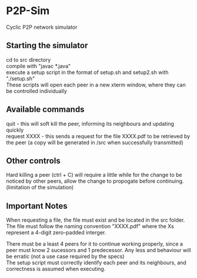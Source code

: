 # P2P-Sim
Cyclic P2P network simulator

## Starting the simulator
  cd to src directory\
  compile with "javac *.java"\
  execute a setup script in the format of setup.sh and setup2.sh with "./setup.sh"\
  These scripts will open each peer in a new xterm window, where they can be controlled individually

## Available commands
  quit - this will soft kill the peer, informing its neighbours and updating quickly\
  request XXXX - this sends a request for the file XXXX.pdf to be retrieved by the peer (a copy will be generated in /src when successfully transmitted)

## Other controls
  Hard killing a peer (ctrl + C) will require a little while for the change to be noticed by other peers, allow the change to propogate before continuing. (limitation of the simulation)

## Important Notes
  When requesting a file, the file must exist and be located in the src folder.\
  The file must follow the naming convention "XXXX.pdf" where the Xs represent a 4-digit zero-padded interger.

  There must be a least 4 peers for it to continue working properly, since a peer must know 2 sucessors and 1 predecessor. Any less and behaviour will be erratic (not a use case required by the specs)\
  The setup script must correctly identify each peer and its neighbours, and correctness is assumed when executing.
